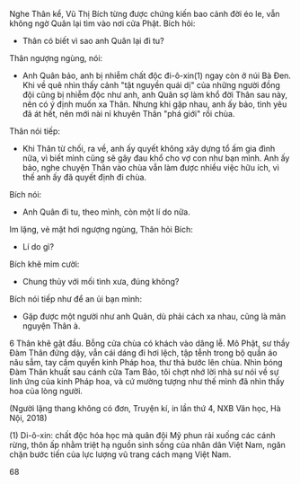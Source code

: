 Nghe Thân kể, Vũ Thị Bích từng được chứng kiến bao cảnh đời éo le, vẫn không ngờ Quân lại tìm vào nơi cửa Phật. Bích hỏi:

- Thân có biết vì sao anh Quân lại đi tu?

Thân ngượng ngùng, nói:

- Anh Quân bảo, anh bị nhiễm chất độc đi-ô-xin(1) ngay còn ở núi Bà Đen. Khi về quê nhìn thấy cảnh "tật nguyền quái dị" của những người đồng đội cũng bị nhiễm độc như anh, anh Quân sợ làm khổ đời Thân sau này, nên có ý định muốn xa Thân. Nhưng khi gặp nhau, anh ấy bảo, tình yêu đã át hết, nên mới nài nỉ khuyên Thân "phá giới" rồi chùa.

Thân nói tiếp:

- Khi Thân từ chối, ra về, anh ấy quyết không xây dựng tổ ấm gia đình nữa, vì biết mình cũng sẽ gây đau khổ cho vợ con như bạn mình. Anh ấy bảo, nghe chuyện Thân vào chùa vẫn làm được nhiều việc hữu ích, vì thế anh ấy đã quyết định đi chùa.

Bích nói:

- Anh Quân đi tu, theo mình, còn một lí do nữa.

Im lặng, vẻ mặt hơi ngượng ngùng, Thân hỏi Bích:

- Lí do gì?

Bích khẽ mỉm cười:

- Chung thủy với mối tình xưa, đúng không?

Bích nói tiếp như để an ủi bạn mình:

- Gặp được một người như anh Quân, dù phải cách xa nhau, cũng là mãn nguyện Thân à.

6 Thân khẽ gật đầu. Bỗng cửa chùa có khách vào dâng lễ. Mô Phật, sư thầy Đàm Thân đứng dậy, vẫn cái dáng đi hơi lệch, tập tễnh trong bộ quần áo nâu sẫm, tay cầm quyển kinh Pháp hoa, thư thả bước lên chùa. Nhìn bóng Đàm Thân khuất sau cánh cửa Tam Bảo, tôi chợt nhớ lời nhà sư nói về sự linh ứng của kinh Pháp hoa, và cứ mường tượng như thế mình đã nhìn thấy hoa của lòng người.

(Người lặng thang không có đơn, Truyện kí, in lần thứ 4, NXB Văn học, Hà Nội, 2018)

(1) Di-ô-xin: chất độc hóa học mà quân đội Mỹ phun rải xuống các cánh rừng, thôn ấp nhằm triệt hạ nguồn sinh sống của nhân dân Việt Nam, ngăn chặn bước tiến của lực lượng vũ trang cách mạng Việt Nam.

68